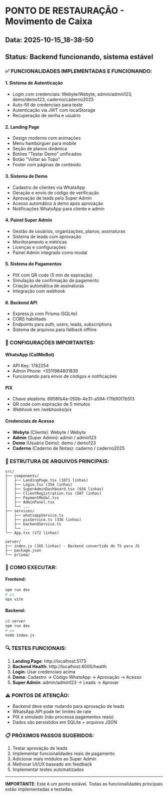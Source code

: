# PONTO DE RESTAURAÇÃO - Movimento de Caixa
## Data: 2025-10-15_18-38-50
## Status: Backend funcionando, sistema estável

### ✅ FUNCIONALIDADES IMPLEMENTADAS E FUNCIONANDO:

#### 1. **Sistema de Autenticação**
- Login com credenciais: Webyte/Webyte, admin/admin123, demo/demo123, caderno/caderno2025
- Auto-fill de credenciais para teste
- Autenticação via JWT com localStorage
- Recuperação de senha e usuário

#### 2. **Landing Page**
- Design moderno com animações
- Menu hambúrguer para mobile
- Seção de planos dinâmica
- Botões "Testar Demo" unificados
- Botão "Voltar ao Topo"
- Footer com páginas de conteúdo

#### 3. **Sistema de Demo**
- Cadastro de clientes via WhatsApp
- Geração e envio de código de verificação
- Aprovação de leads pelo Super Admin
- Acesso automático à demo após aprovação
- Notificações WhatsApp para cliente e admin

#### 4. **Painel Super Admin**
- Gestão de usuários, organizações, planos, assinaturas
- Sistema de leads com aprovação
- Monitoramento e métricas
- Licenças e configurações
- Painel Admin integrado como modal

#### 5. **Sistema de Pagamentos**
- PIX com QR code (5 min de expiração)
- Simulação de confirmação de pagamento
- Criação automática de assinaturas
- Integração com webhook

#### 6. **Backend API**
- Express.js com Prisma (SQLite)
- CORS habilitado
- Endpoints para auth, users, leads, subscriptions
- Sistema de arquivos para fallback offline

### 🔧 CONFIGURAÇÕES IMPORTANTES:

#### WhatsApp (CallMeBot)
- API Key: 1782254
- Admin Phone: +5511984801839
- Funcionando para envio de códigos e notificações

#### PIX
- Chave aleatória: 6958fb4a-050b-4e31-a594-f7fb90f7b5f3
- QR code com expiração de 5 minutos
- Webhook em /webhooks/pix

#### Credenciais de Acesso
- **Webyte** (Cliente): Webyte / Webyte
- **Admin** (Super Admin): admin / admin123  
- **Demo** (Usuário Demo): demo / demo123
- **Caderno** (Caderno de Notas): caderno / caderno2025

### 📁 ESTRUTURA DE ARQUIVOS PRINCIPAIS:

```
src/
├── components/
│   ├── LandingPage.tsx (1071 linhas)
│   ├── Login.tsx (354 linhas)
│   ├── SuperAdminDashboard.tsx (934 linhas)
│   ├── ClientRegistration.tsx (507 linhas)
│   ├── PaymentModal.tsx
│   ├── AdminPanel.tsx
│   └── ...
├── services/
│   ├── whatsappService.ts
│   ├── pixService.ts (336 linhas)
│   ├── backendService.ts
│   └── ...
└── App.tsx (172 linhas)

server/
├── index.js (165 linhas) - Backend convertido de TS para JS
├── package.json
└── prisma/
```

### 🚀 COMO EXECUTAR:

#### Frontend:
```bash
npm run dev
# ou
npx vite
```

#### Backend:
```bash
cd server
npm run dev
# ou
node index.js
```

### 🔍 TESTES FUNCIONAIS:

1. **Landing Page**: http://localhost:5173
2. **Backend Health**: http://localhost:4000/health
3. **Login**: Usar credenciais acima
4. **Demo**: Cadastro → Código WhatsApp → Aprovação → Acesso
5. **Super Admin**: admin/admin123 → Leads → Aprovar

### ⚠️ PONTOS DE ATENÇÃO:

- Backend deve estar rodando para aprovação de leads
- WhatsApp API pode ter limites de rate
- PIX é simulado (não processa pagamentos reais)
- Dados são persistidos em SQLite + arquivos JSON

### 📋 PRÓXIMOS PASSOS SUGERIDOS:

1. Testar aprovação de leads
2. Implementar funcionalidades reais de pagamento
3. Adicionar mais módulos ao Super Admin
4. Melhorar UI/UX baseado em feedback
5. Implementar testes automatizados

---
**IMPORTANTE**: Este é um ponto estável. Todas as funcionalidades principais estão implementadas e testadas.

